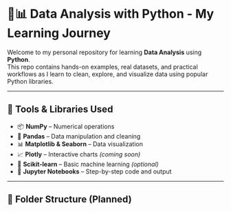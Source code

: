 # 🐍📊 Data Analysis with Python - My Learning Journey

Welcome to my personal repository for learning **Data Analysis** using **Python**.  
This repo contains hands-on examples, real datasets, and practical workflows as I learn to clean, explore, and visualize data using popular Python libraries.

---

## 🧰 Tools & Libraries Used

- 📦 **NumPy** – Numerical operations
- 🧮 **Pandas** – Data manipulation and cleaning
- 📊 **Matplotlib & Seaborn** – Data visualization
- 📈 **Plotly** – Interactive charts *(coming soon)*
- 🧠 **Scikit-learn** – Basic machine learning *(optional)*
- 📓 **Jupyter Notebooks** – Step-by-step code and output

---

## 📂 Folder Structure (Planned)

